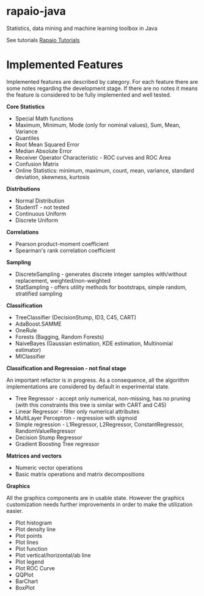rapaio-java
===========
Statistics, data mining and machine learning toolbox in Java

See tutorials [Rapaio Tutorials](http://padreati.github.io/rapaio/)

Implemented Features
====================
Implemented features are described by category. For each feature there are some
notes regarding the development stage. If there are no notes it means the feature
is considered to be fully implemented and well tested.

**Core Statistics**

* Special Math functions
* Maximum, Minimum, Mode (only for nominal values), Sum, Mean, Variance
* Quantiles
* Root Mean Squared Error
* Median Absolute Error
* Receiver Operator Characteristic - ROC curves and ROC Area
* Confusion Matrix
* Online Statistics: minimum, maximum, count, mean, variance, standard deviation, skewness, kurtosis

**Distributions**

* Normal Distribution
* StudentT - not tested
* Continuous Uniform
* Discrete Uniform

**Correlations**

* Pearson product-moment coefficient
* Spearman's rank correlation coefficient

**Sampling**

* DiscreteSampling - generates discrete integer samples with/without replacement, weighted/non-weighted
* StatSampling - offers utility methods for bootstraps, simple random, stratified sampling

**Classification**

* TreeClassifier (DecisionStump, ID3, C45, CART)
* AdaBoost.SAMME
* OneRule
* Forests (Bagging, Random Forests)
* NaiveBayes (Gaussian estimation, KDE estimation, Multinomial estimator)
* MIClassifier

**Classification and Regression - not final stage**

An important refactor is in progress. As a consequence, all the algorithm implementations
are considered by default in experimental state.

* Tree Regressor - accept only numerical, non-missing, has no pruning (with this constraints
this tree is similar with CART and C45)
* Linear Regressor - filter only numerical attributes
* MultiLayer Perceptron - regression with sigmoid
* Simple regression - L1Regressor, L2Regressor, ConstantRegressor, RandomValueRegressor
* Decision Stump Regressor
* Gradient Boosting Tree regressor

**Matrices and vectors**

* Numeric vector operations
* Basic matrix operations and matrix decompositions

**Graphics**

All the graphics components are in usable state. However the graphics customization needs
further improvements in order to make the utilization easier.

* Plot histogram
* Plot density line
* Plot points
* Plot lines
* Plot function
* Plot vertical/horizontal/ab line
* Plot legend
* Plot ROC Curve
* QQPlot
* BarChart
* BoxPlot
